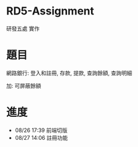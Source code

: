 # RD5-Assignment
研發五處 實作

# 題目
網路銀行: 登入和註冊, 存款, 提款, 查詢餘額, 查詢明細

加: 可屏蔽餘額

# 進度
- 08/26 17:39 前端切版
- 08/27 14:06 註冊功能